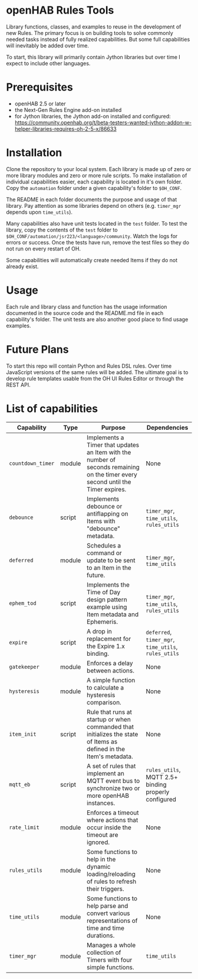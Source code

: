 # openHAB Rules Tools
Library functions, classes, and examples to reuse in the development of new Rules.
The primary focus is on building tools to solve commonly needed tasks instead of fully realized capabilities.
But some full capabilities will inevitably be added over time.

To start, this library will primarily contain Jython libraries but over time I expect to include other languages.

# Prerequisites
- openHAB 2.5 or later
- the Next-Gen Rules Engine add-on installed
- for Jython libraries, the Jython add-on installed and configured: https://community.openhab.org/t/beta-testers-wanted-jython-addon-w-helper-libraries-requires-oh-2-5-x/86633

# Installation
Clone the repository to your local system.
Each library is made up of zero or more library modules and zero or more rule scripts.
To make installation of individual capabilities easier, each capability is located in it's own folder.
Copy the `automation` folder under a given capability's folder to `$OH_CONF`.

The README in each folder documents the purpose and usage of that library.
Pay attention as some libraries depend on others (e.g. `timer_mgr` depends upon `time_utils`).

Many capabilities also have unit tests located in the `test` folder.
To test the library, copy the contents of the `test` folder to `$OH_CONF/automation/jsr223/<language>/community`.
Watch the logs for errors or success.
Once the tests have run, remove the test files so they do not run on every restart of OH.

Some capabilities will automatically create needed Items if they do not already exist.

# Usage
Each rule and library class and function has the usage information documented in the source code and the README.md file in each capability's folder.
The unit tests are also another good place to find usage examples.

# Future Plans
To start this repo will contain Python and Rules DSL rules.
Over time JavaScript versions of the same rules will be added.
The ultimate goal is to develop rule templates usable from the OH UI Rules Editor or through the REST API.

# List of capabilities

Capability | Type | Purpose | Dependencies
-|-|-|-
`countdown_timer` | module | Implements a Timer that updates an Item with the number of seconds remaining on the timer every second until the Timer expires. | None
`debounce` | script | Implements debounce or antiflapping on Items with "debounce" metadata. | `timer_mgr`, `time_utils`, `rules_utils`
`deferred` | module | Schedules a command or update to be sent to an Item in the future. |  `timer_mgr`, `time_utils`
`ephem_tod` | script | Implements the Time of Day design pattern example using Item metadata and Ephemeris. | `timer_mgr`, `time_utils`, `rules_utils`
`expire` | script | A drop in replacement for the Expire 1.x binding. | `deferred`, `timer_mgr`, `time_utils`, `rules_utils`
`gatekeeper` | module | Enforces a delay between actions. | None
`hysteresis` | module | A simple function to calculate a hysteresis comparison. | None
`item_init` | script | Rule that runs at startup or when commanded that initializes the state of Items as defined in the Item's metadata. | None
`mqtt_eb` | script | A set of rules that implement an MQTT event bus to synchronize two or more openHAB instances. | `rules_utils`, MQTT 2.5+ binding properly configured
`rate_limit` | module | Enforces a timeout where actions that occur inside the timeout are ignored. | None
`rules_utils` | module | Some functions to help in the dynamic loading/reloading of rules to refresh their triggers. | None
`time_utils` | module | Some functions to help parse and convert various representations of time and time durations. | None
`timer_mgr` | module | Manages a whole collection of Timers with four simple functions. | `time_utils`
